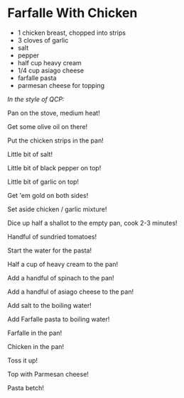 # Farfalle With Chicken

- 1 chicken breast, chopped into strips
- 3 cloves of garlic
- salt
- pepper
- half cup heavy cream
- 1/4 cup asiago cheese
- farfalle pasta
- parmesan cheese for topping

_In the style of QCP:_

Pan on the stove, medium heat!

Get some olive oil on there!

Put the chicken strips in the pan!

Little bit of salt!

Little bit of black pepper on top!

Little bit of garlic on top!

Get 'em gold on both sides!

Set aside chicken / garlic mixture!

Dice up half a shallot to the empty pan, cook 2-3 minutes!

Handful of sundried tomatoes!

Start the water for the pasta!

Half a cup of heavy cream to the pan!

Add a handful of spinach to the pan!

Add a handful of asiago cheese to the pan!

Add salt to the boiling water!

Add Farfalle pasta to boiling water!

Farfalle in the pan!

Chicken in the pan!

Toss it up!

Top with Parmesan cheese!

Pasta betch!

